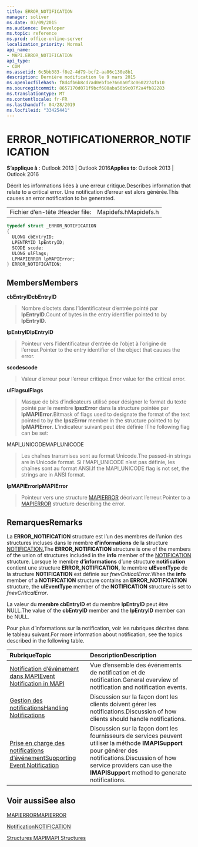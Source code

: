 ```yaml
---
title: ERROR_NOTIFICATION
manager: soliver
ms.date: 03/09/2015
ms.audience: Developer
ms.topic: reference
ms.prod: office-online-server
localization_priority: Normal
api_name:
- MAPI.ERROR_NOTIFICATION
api_type:
- COM
ms.assetid: 6c5bb383-f8e2-4d79-bcf2-aa86c130e8b1
description: Dernière modification le 9 mars 2015
ms.openlocfilehash: f8d4fb6b8cd7ad0ebf1e7660a0f3c0602274fa10
ms.sourcegitcommit: 8657170d071f9bcf680aba50b9c07f2a4fb82283
ms.translationtype: MT
ms.contentlocale: fr-FR
ms.lasthandoff: 04/28/2019
ms.locfileid: "33425441"
---
```

# <a name="error_notification"></a><span data-ttu-id="0d6dd-103">ERROR_NOTIFICATION</span><span class="sxs-lookup"><span data-stu-id="0d6dd-103">ERROR_NOTIFICATION</span></span>

  
  
<span data-ttu-id="0d6dd-104">**S’applique à** : Outlook 2013 | Outlook 2016</span><span class="sxs-lookup"><span data-stu-id="0d6dd-104">**Applies to**: Outlook 2013 | Outlook 2016</span></span> 
  
<span data-ttu-id="0d6dd-105">Décrit les informations liées à une erreur critique.</span><span class="sxs-lookup"><span data-stu-id="0d6dd-105">Describes information that relate to a critical error.</span></span> <span data-ttu-id="0d6dd-106">Une notification d’erreur est alors générée.</span><span class="sxs-lookup"><span data-stu-id="0d6dd-106">This causes an error notification to be generated.</span></span> 
  
|||
|:-----|:-----|
|<span data-ttu-id="0d6dd-107">Fichier d’en-tête :</span><span class="sxs-lookup"><span data-stu-id="0d6dd-107">Header file:</span></span>  <br/> |<span data-ttu-id="0d6dd-108">Mapidefs.h</span><span class="sxs-lookup"><span data-stu-id="0d6dd-108">Mapidefs.h</span></span>  <br/> |
   
```cpp
typedef struct _ERROR_NOTIFICATION
{
  ULONG cbEntryID;
  LPENTRYID lpEntryID;
  SCODE scode;
  ULONG ulFlags;
  LPMAPIERROR lpMAPIError;
} ERROR_NOTIFICATION;
```

## <a name="members"></a><span data-ttu-id="0d6dd-109">Members</span><span class="sxs-lookup"><span data-stu-id="0d6dd-109">Members</span></span>

 <span data-ttu-id="0d6dd-110">**cbEntryID**</span><span class="sxs-lookup"><span data-stu-id="0d6dd-110">**cbEntryID**</span></span>
  
> <span data-ttu-id="0d6dd-111">Nombre d’octets dans l’identificateur d’entrée pointé par **lpEntryID**.</span><span class="sxs-lookup"><span data-stu-id="0d6dd-111">Count of bytes in the entry identifier pointed to by **lpEntryID**.</span></span> 
    
 <span data-ttu-id="0d6dd-112">**lpEntryID**</span><span class="sxs-lookup"><span data-stu-id="0d6dd-112">**lpEntryID**</span></span>
  
> <span data-ttu-id="0d6dd-113">Pointeur vers l’identificateur d’entrée de l’objet à l’origine de l’erreur.</span><span class="sxs-lookup"><span data-stu-id="0d6dd-113">Pointer to the entry identifier of the object that causes the error.</span></span>
    
 <span data-ttu-id="0d6dd-114">**scode**</span><span class="sxs-lookup"><span data-stu-id="0d6dd-114">**scode**</span></span>
  
> <span data-ttu-id="0d6dd-115">Valeur d’erreur pour l’erreur critique.</span><span class="sxs-lookup"><span data-stu-id="0d6dd-115">Error value for the critical error.</span></span> 
    
 <span data-ttu-id="0d6dd-116">**ulFlags**</span><span class="sxs-lookup"><span data-stu-id="0d6dd-116">**ulFlags**</span></span>
  
> <span data-ttu-id="0d6dd-117">Masque de bits d’indicateurs utilisé pour désigner le format du texte pointé par le membre **lpszError** dans la structure pointée par **lpMAPIError**.</span><span class="sxs-lookup"><span data-stu-id="0d6dd-117">Bitmask of flags used to designate the format of the text pointed to by the **lpszError** member in the structure pointed to by **lpMAPIError**.</span></span> <span data-ttu-id="0d6dd-118">L’indicateur suivant peut être définie :</span><span class="sxs-lookup"><span data-stu-id="0d6dd-118">The following flag can be set:</span></span>
    
<span data-ttu-id="0d6dd-119">MAPI_UNICODE</span><span class="sxs-lookup"><span data-stu-id="0d6dd-119">MAPI_UNICODE</span></span> 
  
> <span data-ttu-id="0d6dd-120">Les chaînes transmises sont au format Unicode.</span><span class="sxs-lookup"><span data-stu-id="0d6dd-120">The passed-in strings are in Unicode format.</span></span> <span data-ttu-id="0d6dd-121">Si l’MAPI_UNICODE n’est pas définie, les chaînes sont au format ANSI.</span><span class="sxs-lookup"><span data-stu-id="0d6dd-121">If the MAPI_UNICODE flag is not set, the strings are in ANSI format.</span></span>
    
 <span data-ttu-id="0d6dd-122">**lpMAPIError**</span><span class="sxs-lookup"><span data-stu-id="0d6dd-122">**lpMAPIError**</span></span>
  
> <span data-ttu-id="0d6dd-123">Pointeur vers une structure [MAPIERROR](mapierror.md) décrivant l’erreur.</span><span class="sxs-lookup"><span data-stu-id="0d6dd-123">Pointer to a [MAPIERROR](mapierror.md) structure describing the error.</span></span> 
    
## <a name="remarks"></a><span data-ttu-id="0d6dd-124">Remarques</span><span class="sxs-lookup"><span data-stu-id="0d6dd-124">Remarks</span></span>

<span data-ttu-id="0d6dd-125">La **ERROR_NOTIFICATION** structure est l’un des membres de l’union des structures incluses dans le membre **d’informations** de la structure [NOTIFICATION.](notification.md)</span><span class="sxs-lookup"><span data-stu-id="0d6dd-125">The **ERROR_NOTIFICATION** structure is one of the members of the union of structures included in the **info** member of the [NOTIFICATION](notification.md) structure.</span></span> <span data-ttu-id="0d6dd-126">Lorsque le membre **d’informations** d’une structure **notification** contient une structure **ERROR_NOTIFICATION,** le membre **ulEventType** de la structure **NOTIFICATION** est définie sur  _fnevCriticalError_.</span><span class="sxs-lookup"><span data-stu-id="0d6dd-126">When the **info** member of a **NOTIFICATION** structure contains an **ERROR_NOTIFICATION** structure, the **ulEventType** member of the **NOTIFICATION** structure is set to  _fnevCriticalError_.</span></span>
  
<span data-ttu-id="0d6dd-127">La valeur du **membre cbEntryID** et du membre **lpEntryID** peut être NULL.</span><span class="sxs-lookup"><span data-stu-id="0d6dd-127">The value of the **cbEntryID** member and the **lpEntryID** member can be NULL.</span></span> 
  
<span data-ttu-id="0d6dd-128">Pour plus d’informations sur la notification, voir les rubriques décrites dans le tableau suivant.</span><span class="sxs-lookup"><span data-stu-id="0d6dd-128">For more information about notification, see the topics described in the following table.</span></span>
  
|<span data-ttu-id="0d6dd-129">**Rubrique**</span><span class="sxs-lookup"><span data-stu-id="0d6dd-129">**Topic**</span></span>|<span data-ttu-id="0d6dd-130">**Description**</span><span class="sxs-lookup"><span data-stu-id="0d6dd-130">**Description**</span></span>|
|:-----|:-----|
|[<span data-ttu-id="0d6dd-131">Notification d’événement dans MAPI</span><span class="sxs-lookup"><span data-stu-id="0d6dd-131">Event Notification in MAPI</span></span>](event-notification-in-mapi.md) <br/> |<span data-ttu-id="0d6dd-132">Vue d’ensemble des événements de notification et de notification.</span><span class="sxs-lookup"><span data-stu-id="0d6dd-132">General overview of notification and notification events.</span></span>  <br/> |
|[<span data-ttu-id="0d6dd-133">Gestion des notifications</span><span class="sxs-lookup"><span data-stu-id="0d6dd-133">Handling Notifications</span></span>](handling-notifications.md) <br/> |<span data-ttu-id="0d6dd-134">Discussion sur la façon dont les clients doivent gérer les notifications.</span><span class="sxs-lookup"><span data-stu-id="0d6dd-134">Discussion of how clients should handle notifications.</span></span>  <br/> |
|[<span data-ttu-id="0d6dd-135">Prise en charge des notifications d’événement</span><span class="sxs-lookup"><span data-stu-id="0d6dd-135">Supporting Event Notification</span></span>](supporting-event-notification.md) <br/> |<span data-ttu-id="0d6dd-136">Discussion sur la façon dont les fournisseurs de services peuvent utiliser la méthode **IMAPISupport** pour générer des notifications.</span><span class="sxs-lookup"><span data-stu-id="0d6dd-136">Discussion of how service providers can use the **IMAPISupport** method to generate notifications.</span></span>  <br/> |
   
## <a name="see-also"></a><span data-ttu-id="0d6dd-137">Voir aussi</span><span class="sxs-lookup"><span data-stu-id="0d6dd-137">See also</span></span>



[<span data-ttu-id="0d6dd-138">MAPIERROR</span><span class="sxs-lookup"><span data-stu-id="0d6dd-138">MAPIERROR</span></span>](mapierror.md)
  
[<span data-ttu-id="0d6dd-139">Notification</span><span class="sxs-lookup"><span data-stu-id="0d6dd-139">NOTIFICATION</span></span>](notification.md)


[<span data-ttu-id="0d6dd-140">Structures MAPI</span><span class="sxs-lookup"><span data-stu-id="0d6dd-140">MAPI Structures</span></span>](mapi-structures.md)

